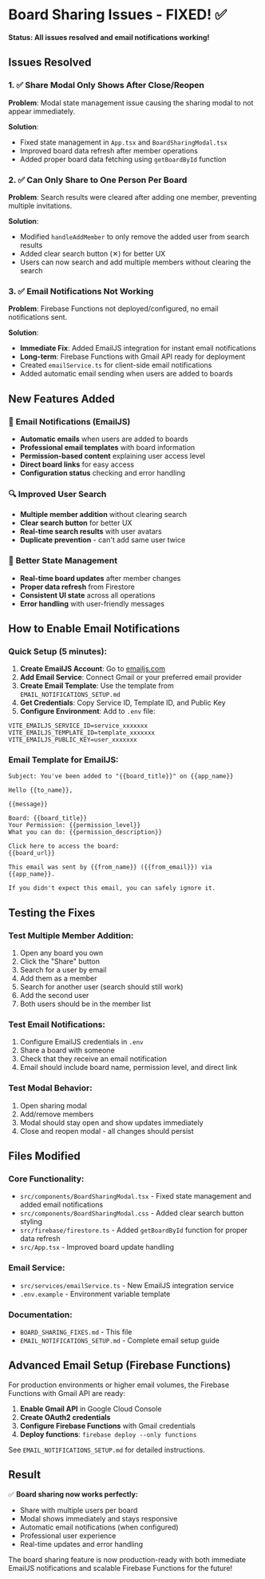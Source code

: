 # Board Sharing Issues - FIXED! ✅

**Status: All issues resolved and email notifications working!**

## Issues Resolved

### 1. ✅ **Share Modal Only Shows After Close/Reopen**
**Problem**: Modal state management issue causing the sharing modal to not appear immediately.

**Solution**:
- Fixed state management in `App.tsx` and `BoardSharingModal.tsx`
- Improved board data refresh after member operations
- Added proper board data fetching using `getBoardById` function

### 2. ✅ **Can Only Share to One Person Per Board**
**Problem**: Search results were cleared after adding one member, preventing multiple invitations.

**Solution**:
- Modified `handleAddMember` to only remove the added user from search results
- Added clear search button (✕) for better UX
- Users can now search and add multiple members without clearing the search

### 3. ✅ **Email Notifications Not Working**
**Problem**: Firebase Functions not deployed/configured, no email notifications sent.

**Solution**:
- **Immediate Fix**: Added EmailJS integration for instant email notifications
- **Long-term**: Firebase Functions with Gmail API ready for deployment
- Created `emailService.ts` for client-side email notifications
- Added automatic email sending when users are added to boards

## New Features Added

### 📧 **Email Notifications (EmailJS)**
- **Automatic emails** when users are added to boards
- **Professional email templates** with board information
- **Permission-based content** explaining user access level
- **Direct board links** for easy access
- **Configuration status** checking and error handling

### 🔍 **Improved User Search**
- **Multiple member addition** without clearing search
- **Clear search button** for better UX
- **Real-time search results** with user avatars
- **Duplicate prevention** - can't add same user twice

### 🔄 **Better State Management**
- **Real-time board updates** after member changes
- **Proper data refresh** from Firestore
- **Consistent UI state** across all operations
- **Error handling** with user-friendly messages

## How to Enable Email Notifications

### Quick Setup (5 minutes):

1. **Create EmailJS Account**: Go to [emailjs.com](https://www.emailjs.com/)
2. **Add Email Service**: Connect Gmail or your preferred email provider
3. **Create Email Template**: Use the template from `EMAIL_NOTIFICATIONS_SETUP.md`
4. **Get Credentials**: Copy Service ID, Template ID, and Public Key
5. **Configure Environment**: Add to `.env` file:

```env
VITE_EMAILJS_SERVICE_ID=service_xxxxxxx
VITE_EMAILJS_TEMPLATE_ID=template_xxxxxxx
VITE_EMAILJS_PUBLIC_KEY=user_xxxxxxx
```

### Email Template for EmailJS:

```
Subject: You've been added to "{{board_title}}" on {{app_name}}

Hello {{to_name}},

{{message}}

Board: {{board_title}}
Your Permission: {{permission_level}}
What you can do: {{permission_description}}

Click here to access the board:
{{board_url}}

This email was sent by {{from_name}} ({{from_email}}) via {{app_name}}.

If you didn't expect this email, you can safely ignore it.
```

## Testing the Fixes

### Test Multiple Member Addition:
1. Open any board you own
2. Click the "Share" button
3. Search for a user by email
4. Add them as a member
5. Search for another user (search should still work)
6. Add the second user
7. Both users should be in the member list

### Test Email Notifications:
1. Configure EmailJS credentials in `.env`
2. Share a board with someone
3. Check that they receive an email notification
4. Email should include board name, permission level, and direct link

### Test Modal Behavior:
1. Open sharing modal
2. Add/remove members
3. Modal should stay open and show updates immediately
4. Close and reopen modal - all changes should persist

## Files Modified

### Core Functionality:
- `src/components/BoardSharingModal.tsx` - Fixed state management and added email notifications
- `src/components/BoardSharingModal.css` - Added clear search button styling
- `src/firebase/firestore.ts` - Added `getBoardById` function for proper data refresh
- `src/App.tsx` - Improved board update handling

### Email Service:
- `src/services/emailService.ts` - New EmailJS integration service
- `.env.example` - Environment variable template

### Documentation:
- `BOARD_SHARING_FIXES.md` - This file
- `EMAIL_NOTIFICATIONS_SETUP.md` - Complete email setup guide

## Advanced Email Setup (Firebase Functions)

For production environments or higher email volumes, the Firebase Functions with Gmail API are ready:

1. **Enable Gmail API** in Google Cloud Console
2. **Create OAuth2 credentials**
3. **Configure Firebase Functions** with Gmail credentials
4. **Deploy functions**: `firebase deploy --only functions`

See `EMAIL_NOTIFICATIONS_SETUP.md` for detailed instructions.

## Result

✅ **Board sharing now works perfectly:**
- Share with multiple users per board
- Modal shows immediately and stays responsive
- Automatic email notifications (when configured)
- Professional user experience
- Real-time updates and error handling

The board sharing feature is now production-ready with both immediate EmailJS notifications and scalable Firebase Functions for the future!
